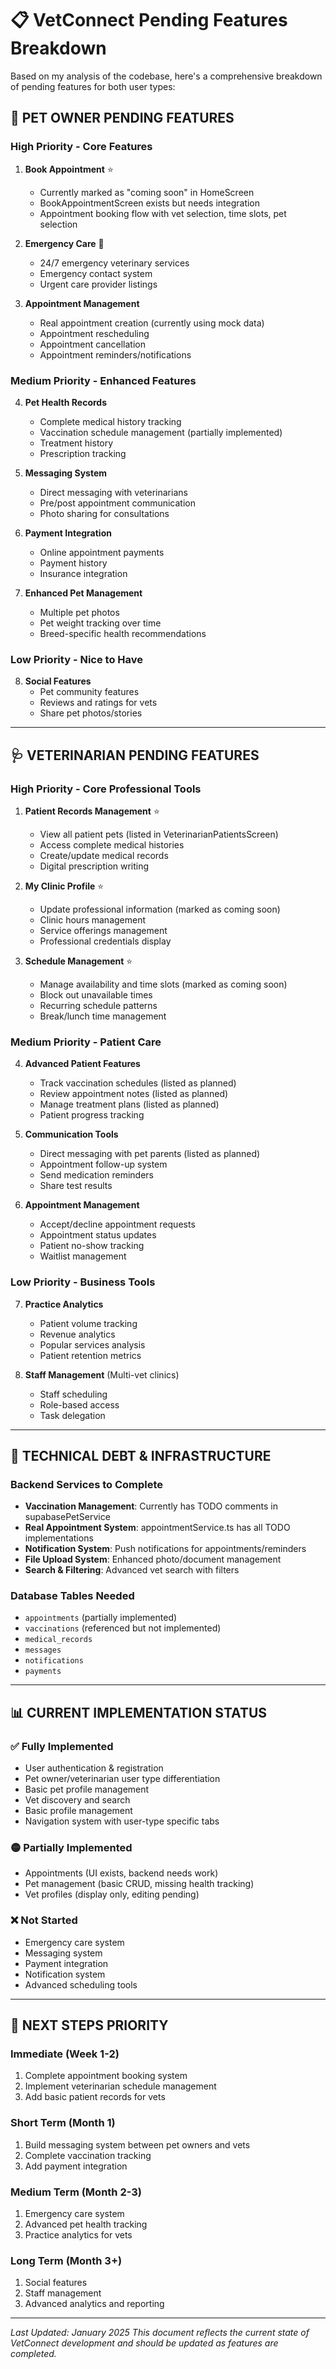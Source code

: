 # 📋 VetConnect Pending Features Breakdown

Based on my analysis of the codebase, here's a comprehensive breakdown of pending features for both user types:

## 🐾 **PET OWNER PENDING FEATURES**

### **High Priority - Core Features**
1. **Book Appointment** ⭐
   - Currently marked as "coming soon" in HomeScreen
   - BookAppointmentScreen exists but needs integration
   - Appointment booking flow with vet selection, time slots, pet selection

2. **Emergency Care** 🚨
   - 24/7 emergency veterinary services
   - Emergency contact system
   - Urgent care provider listings

3. **Appointment Management**
   - Real appointment creation (currently using mock data)
   - Appointment rescheduling
   - Appointment cancellation
   - Appointment reminders/notifications

### **Medium Priority - Enhanced Features**
4. **Pet Health Records**
   - Complete medical history tracking
   - Vaccination schedule management (partially implemented)
   - Treatment history
   - Prescription tracking

5. **Messaging System**
   - Direct messaging with veterinarians
   - Pre/post appointment communication
   - Photo sharing for consultations

6. **Payment Integration**
   - Online appointment payments
   - Payment history
   - Insurance integration

7. **Enhanced Pet Management**
   - Multiple pet photos
   - Pet weight tracking over time
   - Breed-specific health recommendations

### **Low Priority - Nice to Have**
8. **Social Features**
   - Pet community features
   - Reviews and ratings for vets
   - Share pet photos/stories

---

## 🩺 **VETERINARIAN PENDING FEATURES**

### **High Priority - Core Professional Tools**
1. **Patient Records Management** ⭐
   - View all patient pets (listed in VeterinarianPatientsScreen)
   - Access complete medical histories
   - Create/update medical records
   - Digital prescription writing

2. **My Clinic Profile** ⭐
   - Update professional information (marked as coming soon)
   - Clinic hours management
   - Service offerings management
   - Professional credentials display

3. **Schedule Management** ⭐
   - Manage availability and time slots (marked as coming soon)
   - Block out unavailable times
   - Recurring schedule patterns
   - Break/lunch time management

### **Medium Priority - Patient Care**
4. **Advanced Patient Features**
   - Track vaccination schedules (listed as planned)
   - Review appointment notes (listed as planned)
   - Manage treatment plans (listed as planned)
   - Patient progress tracking

5. **Communication Tools**
   - Direct messaging with pet parents (listed as planned)
   - Appointment follow-up system
   - Send medication reminders
   - Share test results

6. **Appointment Management**
   - Accept/decline appointment requests
   - Appointment status updates
   - Patient no-show tracking
   - Waitlist management

### **Low Priority - Business Tools**
7. **Practice Analytics**
   - Patient volume tracking
   - Revenue analytics
   - Popular services analysis
   - Patient retention metrics

8. **Staff Management** (Multi-vet clinics)
   - Staff scheduling
   - Role-based access
   - Task delegation

---

## 🚧 **TECHNICAL DEBT & INFRASTRUCTURE**

### **Backend Services to Complete**
- **Vaccination Management**: Currently has TODO comments in supabasePetService
- **Real Appointment System**: appointmentService.ts has all TODO implementations
- **Notification System**: Push notifications for appointments/reminders
- **File Upload System**: Enhanced photo/document management
- **Search & Filtering**: Advanced vet search with filters

### **Database Tables Needed**
- `appointments` (partially implemented)  
- `vaccinations` (referenced but not implemented)
- `medical_records`
- `messages`
- `notifications`
- `payments`

---

## 📊 **CURRENT IMPLEMENTATION STATUS**

### ✅ **Fully Implemented**
- User authentication & registration
- Pet owner/veterinarian user type differentiation  
- Basic pet profile management
- Vet discovery and search
- Basic profile management
- Navigation system with user-type specific tabs

### 🟡 **Partially Implemented**
- Appointments (UI exists, backend needs work)
- Pet management (basic CRUD, missing health tracking)
- Vet profiles (display only, editing pending)

### ❌ **Not Started**
- Emergency care system
- Messaging system
- Payment integration
- Notification system
- Advanced scheduling tools

---

## 🎯 **NEXT STEPS PRIORITY**

### **Immediate (Week 1-2)**
1. Complete appointment booking system
2. Implement veterinarian schedule management
3. Add basic patient records for vets

### **Short Term (Month 1)**
1. Build messaging system between pet owners and vets
2. Complete vaccination tracking
3. Add payment integration

### **Medium Term (Month 2-3)**
1. Emergency care system
2. Advanced pet health tracking
3. Practice analytics for vets

### **Long Term (Month 3+)**
1. Social features
2. Staff management
3. Advanced analytics and reporting

---

*Last Updated: January 2025*
*This document reflects the current state of VetConnect development and should be updated as features are completed.*